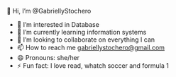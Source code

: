  👋 Hi, I’m @GabriellyStochero
- 👀 I’m interested in Database
- 🌱 I’m currently learning information systems
- 💞️ I’m looking to collaborate on everything I can
- 📫 How to reach me gabriellystochero@gmail.com
- 😄 Pronouns: she/her
- ⚡ Fun fact: I love read, whatch soccer and formula 1

<!---
GabriellyStochero/GabriellyStochero is a ✨ special ✨ repository because its `README.md` (this file) appears on your GitHub profile.
You can click the Preview link to take a look at your changes.
--->
